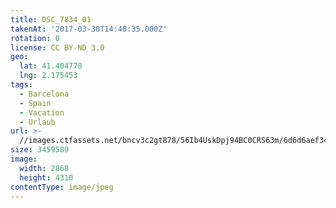 ```yaml
---
title: DSC_7834_01
takenAt: '2017-03-30T14:40:35.000Z'
rotation: 0
license: CC BY-ND 3.0
geo:
  lat: 41.404778
  lng: 2.175453
tags:
  - Barcelona
  - Spain
  - Vacation
  - Urlaub
url: >-
  //images.ctfassets.net/bncv3c2gt878/56Ib4UskDpj94BC0CRS63m/6d6d6aef343b2daa994a242de8f19a6b/dsc_7834_01_33921338882_o
size: 3459589
image:
  width: 2868
  height: 4310
contentType: image/jpeg
---
```


